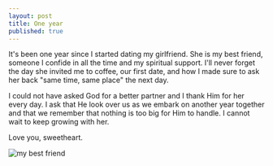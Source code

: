 ```yaml
---
layout: post
title: One year
published: true
---
```


It's been one year since I started dating my girlfriend. She is my best friend, someone I confide in all the time and my spiritual support. I'll never forget the day she invited me to coffee, our first date, and how I made sure to ask her back "same time, same place" the next day. 

I could not have asked God for a better partner and I thank Him for her every day. I ask that He look over us as we embark on another year together and that we remember that nothing is too big for Him to handle. I cannot wait to keep growing with her. 

Love you, sweetheart. 

![my best friend](http://dl.dropbox.com/u/418570/kyledreger/one-year.jpg "my best friend")